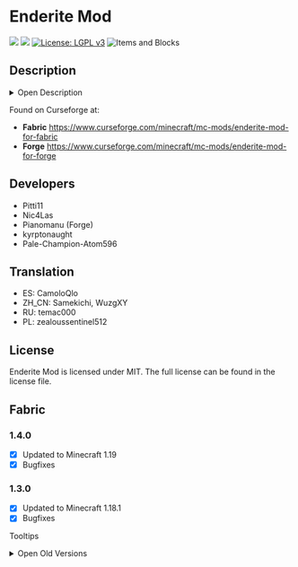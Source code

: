 # Enderite Mod

[![](http://cf.way2muchnoise.eu/versions/399221.svg)](https://www.curseforge.com/minecraft/mc-mods/enderite-mod-for-fabric) [![](http://cf.way2muchnoise.eu/short_399221_⭳.svg)](https://www.curseforge.com/minecraft/mc-mods/enderite-mod-for-forge/files) [![License: LGPL v3](https://img.shields.io/badge/License-MIT-darkred.svg?&style=flat-square)](https://opensource.org/licenses/MIT)
![Items and Blocks](https://i.imgur.com/55CfkBm.png)

## Description

<details>
  <summary>Open Description</summary>
  
  The Enderite Mod adds new armor and tools, which are successors of Netherite tools.
Enderite ore can be found in the End and needs to be blown up before it can be mined.
You can smelt the ore in a blast furnace to get scraps, which can be craft with diamonds to Enderite Ingots (similar to Netherite).
With these ingots you can craft Enderite tools and blocks, which all have the void floating ability.

### Void floating ability

- no gravity
- they avoid the void (y<0) and float above it, even after a player fell out of the world
- fireproof (like netherite)

### Special items/blocks

- **Enderite Ore**: can only be mined after it was cracked through an explosion (heights 12-48 in the End)
- **Enderite Shulker Box**: safer alternative to normal shulker box (survives the void and is fireproof)
- **Enderite Respawn Anchor**: allows respawns in the End (charged with ender pearls)
- **Enderite Sword**: Can be charged with ender pearls in the smithing table, lets you teleport with sneak + right click if charged
- **Enderite Helmet**: prevents Enderman from getting aggressive towards you when looking at them
- **Enderite Elytra Chestplate**: Enderite Chestplate fused with the Elytra, provides armor and Eyltra flight
- **Enderite Bow/Crossbow**: Are able to shoot Enderman

</details>

Found on Curseforge at:

- **Fabric** https://www.curseforge.com/minecraft/mc-mods/enderite-mod-for-fabric
- **Forge** https://www.curseforge.com/minecraft/mc-mods/enderite-mod-for-forge

## Developers

- Pitti11
- Nic4Las
- Pianomanu (Forge)
- kyrptonaught
- Pale-Champion-Atom596

## Translation

- ES: CamoloQlo
- ZH_CN: Samekichi, WuzgXY
- RU: temac000
- PL: zealoussentinel512 

## License

Enderite Mod is licensed under MIT. The full license can be found in the license file.

## Fabric

### 1.4.0

- [x] Updated to Minecraft 1.19
- [x] Bugfixes

### 1.3.0

- [x] Updated to Minecraft 1.18.1
- [x] Bugfixes

Tooltips

<details>
  <summary>Open Old Versions</summary>
  
  ### 1.2.0

- [x] Enderite Bow/Crossbow have ability to shoot enderman
- [x] Config
- [x] ?Enderite Shears?
- [x] Compatability with Shulker Box

### 1.1.0

- [x] Enderite Bow/Crossbow
- [x] Enderite Shield
- [x] Void floating enchantment
- [x] Enderite Horse Armor compatibility with Netherite Horse Armor mod

### 1.0.0

- [x] Enderite Sword show charge status

### 0.9.5

- [x] Enderite Elytra Armor

### 0.9.0

- [x] Enderite Shulker Box

### 0.8.0

- [x] Enderite Respawn Anchor
- [x] Enderite Sword teleport and charging abilities

### 0.7.0

- [x] Enderite Ingot/Block
- [x] Enderite Ore/Cracked Enderite Ore
- [x] Enderite Tools
- [x] Enderite Armor
</details>
